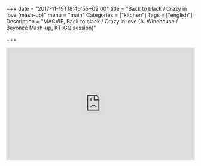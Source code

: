 +++
date = "2017-11-19T18:46:55+02:00"
title = "Back to black / Crazy in love (mash-up)"
menu = "main"
Categories = ["kitchen"]
Tags = ["english"]
Description = "MACVIE, Back to black / Crazy in love (A. Winehouse / Beyoncé Mash-up, KT-GQ session)"

+++



<iframe width="100%" height="300" scrolling="no" frameborder="no" src="https://w.soundcloud.com/player/?url=https%3A//api.soundcloud.com/tracks/364382126&amp;color=%23ff5500&amp;auto_play=false&amp;hide_related=false&amp;show_comments=true&amp;show_user=true&amp;show_reposts=false&amp;show_teaser=true&amp;visual=true"></iframe>
